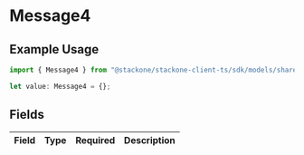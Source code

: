 # Message4

## Example Usage

```typescript
import { Message4 } from "@stackone/stackone-client-ts/sdk/models/shared";

let value: Message4 = {};
```

## Fields

| Field       | Type        | Required    | Description |
| ----------- | ----------- | ----------- | ----------- |
